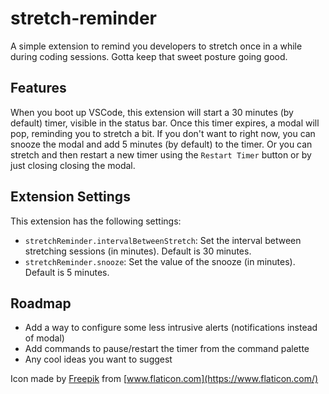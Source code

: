 # stretch-reminder

A simple extension to remind you developers to stretch once in a while during coding sessions. Gotta keep that sweet posture going good.

## Features

When you boot up VSCode, this extension will start a 30 minutes (by default) timer, visible in the status bar. Once this timer expires, a modal will pop, reminding you to stretch a bit. If you don't want to right now, you can snooze the modal and add 5 minutes (by default) to the timer. Or you can stretch and then restart a new timer using the `Restart Timer` button or by just closing closing the modal.

## Extension Settings

This extension has the following settings:

* `stretchReminder.intervalBetweenStretch`: Set the interval between stretching sessions (in minutes). Default is 30 minutes.
* `stretchReminder.snooze`: Set the value of the snooze (in minutes). Default is 5 minutes.

## Roadmap

* Add a way to configure some less intrusive alerts (notifications instead of modal)
* Add commands to pause/restart the timer from the command palette
* Any cool ideas you want to suggest

Icon made by [Freepik](https://www.flaticon.com/authors/freepik) from [www.flaticon.com](https://www.flaticon.com/)

